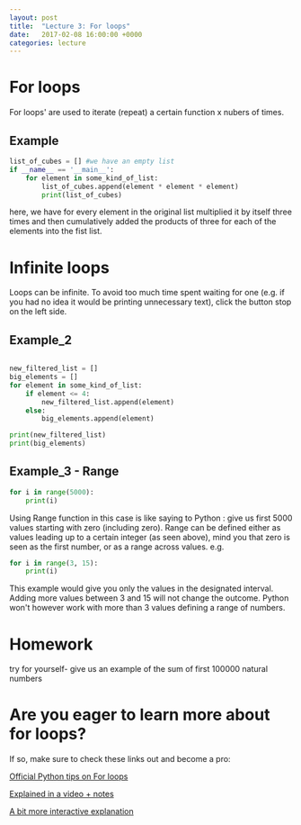 ```yaml
---
layout: post
title:  "Lecture 3: For loops"
date:   2017-02-08 16:00:00 +0000
categories: lecture
---
```


# For loops

For loops' are used to iterate (repeat) a certain function x nubers of times. 

## Example

```python
list_of_cubes = [] #we have an empty list
if __name__ == '__main__':
    for element in some_kind_of_list:
        list_of_cubes.append(element * element * element)
        print(list_of_cubes)
```
here, we have for every element in the original list multiplied it by itself three times and then cumulatively added the products of three  for each of the elements into the fist list.

# Infinite loops
Loops can be infinite. To avoid too much time spent waiting for one
(e.g. if you had no idea it would be printing unnecessary text), click the button stop on the left side.

## Example_2

```python

new_filtered_list = []
big_elements = []
for element in some_kind_of_list:
    if element <= 4:
        new_filtered_list.append(element)
    else:
        big_elements.append(element)

print(new_filtered_list)
print(big_elements)
```
    
## Example_3 - Range

```python
for i in range(5000):
    print(i)
 ```
 
Using Range function in this case is like saying to Python : give us first 5000 values starting with zero (including zero).
Range can be defined either as values leading up to a certain integer (as seen above), mind you that zero is 
seen as the first number, or as a range across values.
e.g.

```python
for i in range(3, 15):
    print(i)
```
This example would give you only the values in the designated interval. Adding more values between 3 and 15
will not change the outcome. Python won't however work with more than 3 values defining a range of numbers.


# Homework
try for yourself- give us an example of the sum of first 100000 natural numbers

# Are you eager to learn more about for loops?
If so, make sure to check these links out and become a pro:

[Official Python tips on For loops](https://wiki.python.org/moin/ForLoop)

[Explained in a video + notes](https://pythonschool.net/basics/for-loops/)

[A bit more interactive explanation](https://www.programiz.com/python-programming/for-loop)
